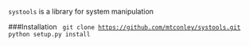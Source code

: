 ``systools`` is a library for system manipulation

###Installation
<code>
git clone https://github.com/mtconley/systools.git
python setup.py install
</code>
